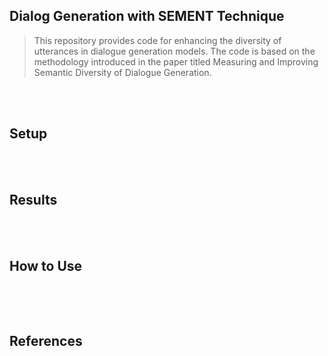 ## Dialog Generation with SEMENT Technique

> This repository provides code for enhancing the diversity of utterances in dialogue generation models. The code is based on the methodology introduced in the paper titled Measuring and Improving Semantic Diversity of Dialogue Generation.


<br><br>


## Setup

<br><br>

## Results

<br><br>

## How to Use
```
```
<br><br>

## References

<br>

